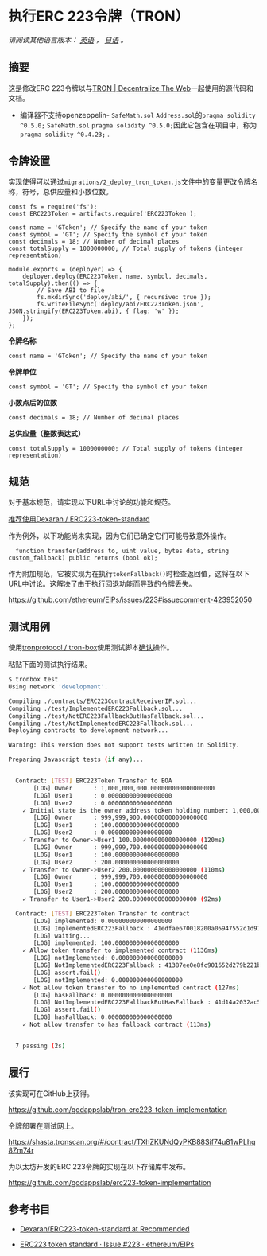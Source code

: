 # 执行ERC 223令牌（TRON）

*请阅读其他语言版本： [英语](README.en.md) ， [日语](README.ja.md) 。*

## 摘要

这是修改ERC 223令牌以与[TRON | Decentralize The Web](https://tron.network/)一起使用的源代码和文档。

- 编译器不支持openzeppelin- `SafeMath.sol` `Address.sol`的`pragma solidity ^0.5.0;` `SafeMath.sol` `pragma solidity ^0.5.0;`因此它包含在项目中，称为`pragma solidity ^0.4.23;` .

## 令牌设置

实现使得可以通过`migrations/2_deploy_tron_token.js`文件中的变量更改令牌名称，符号，总供应量和小数位数。

```es6
const fs = require('fs');
const ERC223Token = artifacts.require('ERC223Token');

const name = 'GToken'; // Specify the name of your token
const symbol = 'GT'; // Specify the symbol of your token
const decimals = 18; // Number of decimal places
const totalSupply = 1000000000; // Total supply of tokens (integer representation)

module.exports = (deployer) => {
    deployer.deploy(ERC223Token, name, symbol, decimals, totalSupply).then(() => {
        // Save ABI to file
        fs.mkdirSync('deploy/abi/', { recursive: true });
        fs.writeFileSync('deploy/abi/ERC223Token.json', JSON.stringify(ERC223Token.abi), { flag: 'w' });
    });
};
```

**令牌名称**

```es6
const name = 'GToken'; // Specify the name of your token
```

**令牌单位**

```es6
const symbol = 'GT'; // Specify the symbol of your token
```

**小数点后的位数**

```es6
const decimals = 18; // Number of decimal places
```

**总供应量（整数表达式）**

```es6
const totalSupply = 1000000000; // Total supply of tokens (integer representation)
```

## 规范

对于基本规范，请实现以下URL中讨论的功能和规范。

[推荐使用Dexaran / ERC223-token-standard](https://github.com/Dexaran/ERC223-token-standard/tree/Recommended)

作为例外，以下功能尚未实现，因为它们已确定它们可能导致意外操作。

```solidity
  function transfer(address to, uint value, bytes data, string custom_fallback) public returns (bool ok);
```

作为附加规范，它被实现为在执行`tokenFallback()`时检查返回值，这将在以下URL中讨论。这解决了由于执行回退功能而导致的令牌丢失。

https://github.com/ethereum/EIPs/issues/223#issuecomment-423952050

## 测试用例

使用[tronprotocol / tron-box](https://github.com/tronprotocol/tron-box)使用测试脚本[确认](https://github.com/tronprotocol/tron-box)操作。

粘贴下面的测试执行结果。

```bash
$ tronbox test
Using network 'development'.

Compiling ./contracts/ERC223ContractReceiverIF.sol...
Compiling ./test/ImplementedERC223Fallback.sol...
Compiling ./test/NotERC223FallbackButHasFallback.sol...
Compiling ./test/NotImplementedERC223Fallback.sol...
Deploying contracts to development network...

Warning: This version does not support tests written in Solidity.

Preparing Javascript tests (if any)...


  Contract: [TEST] ERC223Token Transfer to EOA
       [LOG] Owner      : 1,000,000,000.000000000000000000
       [LOG] User1      : 0.000000000000000000
       [LOG] User2      : 0.000000000000000000
    ✓ Initial state is the owner address token holding number: 1,000,000,000.000000000000000000 (63ms)
       [LOG] Owner      : 999,999,900.000000000000000000
       [LOG] User1      : 100.000000000000000000
       [LOG] User2      : 0.000000000000000000
    ✓ Transfer to Owner->User1 100.000000000000000000 (120ms)
       [LOG] Owner      : 999,999,700.000000000000000000
       [LOG] User1      : 100.000000000000000000
       [LOG] User2      : 200.000000000000000000
    ✓ Transfer to Owner->User2 200.000000000000000000 (110ms)
       [LOG] Owner      : 999,999,700.000000000000000000
       [LOG] User1      : 100.000000000000000000
       [LOG] User2      : 200.000000000000000000
    ✓ Transfer to User1->User2 200.000000000000000000 (92ms)

  Contract: [TEST] ERC223Token Transfer to contract
       [LOG] implemented: 0.000000000000000000
       [LOG] ImplementedERC223Fallback : 41edfae670018200a05947552c1d972baad90a1752
       [LOG] waiting...
       [LOG] implemented: 100.000000000000000000
    ✓ Allow token transfer to implemented contract (1136ms)
       [LOG] notImplemented: 0.000000000000000000
       [LOG] NotImplementedERC223Fallback : 41387ee0e8fc901652d279b221b941291da8a83d80
       [LOG] assert.fail()
       [LOG] notImplemented: 0.000000000000000000
    ✓ Not allow token transfer to no implemented contract (127ms)
       [LOG] hasFallback: 0.000000000000000000
       [LOG] NotImplementedERC223FallbackButHasFallback : 41d14a2032ac5642f3d4adab6f8a5152c5696ff26f
       [LOG] assert.fail()
       [LOG] hasFallback: 0.000000000000000000
    ✓ Not allow transfer to has fallback contract (113ms)


  7 passing (2s)

```

## 履行

该实现可在GitHub上获得。

https://github.com/godappslab/tron-erc223-token-implementation

令牌部署在测试网上。

https://shasta.tronscan.org/#/contract/TXhZKUNdQyPKB88Sif74u81wPLhq8Zm74r

为以太坊开发的ERC 223令牌的实现在以下存储库中发布。

https://github.com/godappslab/erc223-token-implementation

## 参考书目

- [Dexaran/ERC223-token-standard at Recommended](https://github.com/Dexaran/ERC223-token-standard/tree/Recommended)

- [ERC223 token standard · Issue #223 · ethereum/EIPs](https://github.com/ethereum/EIPs/issues/223)
